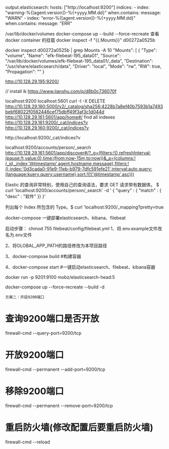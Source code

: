 output.elasticsearch:
  hosts: ["http://localhost:9200"]
  indices:
    - index: "warning-%{[agent.version]}-%{+yyyy.MM.dd}"
      when.contains:
        message: "WARN"
    - index: "error-%{[agent.version]}-%{+yyyy.MM.dd}"
      when.contains:
        message: "ERR"
        
        
        

/var/lib/docker/volumes
docker-compose up --build --force-recreate
查看docker container 的挂载
docker inspect -f "{{.Mounts}}" d00272a0525b


docker inspect d00272a0525b   | grep Mounts -A 10
"Mounts": [
{
"Type": "volume",
"Name": "efk-filebeat-195_data01",
"Source": "/var/lib/docker/volumes/efk-filebeat-195_data01/_data",
"Destination": "/usr/share/elasticsearch/data",
"Driver": "local",
"Mode": "rw",
"RW": true,
"Propagation": ""
}




http://10.128.29.195:9200/

// install ik https://www.jianshu.com/p/d8b0c736070f


localhost:9200
localhost:5601
curl -I -X DELETE http://10.128.29.160:5000/v2/_catalog/sha256:4228b7a8ef40b7593b1a7493bebf68022f0562446cef75dbff49f3af3c1d044d
http://10.128.29.161:5601/app/home#/
find all indexes
http://10.128.29.161:9200/_cat/indices?v
http://10.128.29.160:9200/_cat/indices?v

http://localhost:9200/_cat/indices?v


localhost:9200/accounts/person/_search
http://10.128.29.161:5601/app/discover#/?_g=(filters:!(),refreshInterval:(pause:!t,value:0),time:(from:now-15m,to:now))&_a=(columns:!(_id,_index,'@timestamp',agent.hostname,message),filters:!(),index:'0d3cada0-91e9-11eb-b979-7dfc591efe21',interval:auto,query:(language:kuery,query:username),sort:!(!('@timestamp',asc)))



Elastic 的查询非常特别，使用自己的查询语法，要求 GET 请求带有数据体。
 $ curl 'localhost:9200/accounts/person/_search'  -d '
    {
      "query" : { "match" : { "desc" : "软件" }}
    }'


列出每个 Index 所包含的 Type。$ curl 'localhost:9200/_mapping?pretty=true

docker-compose 一键部署elasticsearch、kibana、filebeat
            
启动步骤：
chmod 755 filebeat/config/filebeat.yml
1、将.env.example文件改名为.env文件

2、将GLOBAL_APP_PATH的路径修改为本项目路径

3、docker-compose build    #构建容器

4、docker-compose start    #一键启动elasticsearch、filebeat、kibana容器


docker run -p 9201:9100 mobz/elasticsearch-head:5

docker-compose up --force-recreate --build -d


    方案二：开启9200端口

# 查询9200端口是否开放
firewall-cmd --query-port=9200/tcp
# 开放9200端口
firewall-cmd --permanent --add-port=9200/tcp
# 移除9200端口
firewall-cmd --permanent --remove-port=9200/tcp
# 重启防火墙(修改配置后要重启防火墙)
firewall-cmd --reload
